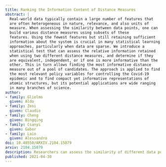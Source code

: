 ```yaml
---
title: Ranking the Information Content of Distance Measures
abstract: |
  Real-world data typically contain a large number of features that
  are often heterogeneous in nature, relevance, and also units of
  measure. When assessing the similarity between data points, one can
  build various distance measures using subsets of these
  features. Using the fewest features but still retaining sufficient
  information about the system is crucial in many statistical learning
  approaches, particularly when data are sparse. We introduce a
  statistical test that can assess the relative information retained
  when using two different distance measures, and determine if they
  are equivalent, independent, or if one is more informative than the
  other. This in turn allows finding the most informative distance
  measure out of a pool of candidates. The approach is applied to find
  the most relevant policy variables for controlling the Covid-19
  epidemic and to find compact yet informative representations of
  atomic structures, but its potential applications are wide ranging
  in many branches of science.
author:
- family: Glielmo
  given: Aldo
- family: Zeni
  given: Claudio
- family: Cheng
  given: Bingqing
- family: Csanyi
  given: Gabor
- family: Laio
  given: Alessandro
doi: 10.48550/ARXIV.2104.15079
arxiv: 2104.15079
description: Researchers can assess the similarity of different data points by creating measures of distance between them. This paper assesses the amount of information contained in different distance measures. 
published: 2021-04-30
---
```

